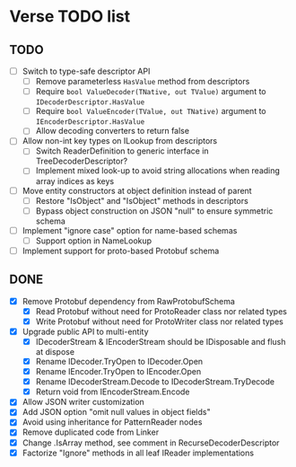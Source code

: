 Verse TODO list
===============

TODO
----

- [ ] Switch to type-safe descriptor API
  - [ ] Remove parameterless `HasValue` method from descriptors
  - [ ] Require `bool ValueDecoder(TNative, out TValue)` argument to `IDecoderDescriptor.HasValue`
  - [ ] Require `bool ValueEncoder(TValue, out TNative)` argument to `IEncoderDescriptor.HasValue`
  - [ ] Allow decoding converters to return false  
- [ ] Allow non-int key types on ILookup from descriptors
  - [ ] Switch ReaderDefinition to generic interface in TreeDecoderDescriptor?
  - [ ] Implement mixed look-up to avoid string allocations when reading array indices as keys
- [ ] Move entity constructors at object definition instead of parent
  - [ ] Restore "IsObject<TObject>" and "IsObject" methods in descriptors
  - [ ] Bypass object construction on JSON "null" to ensure symmetric schema
- [ ] Implement "ignore case" option for name-based schemas
  - [ ] Support option in NameLookup
- [ ] Implement support for proto-based Protobuf schema

DONE
----

- [x] Remove Protobuf dependency from RawProtobufSchema
  - [x] Read Protobuf without need for ProtoReader class nor related types
  - [x] Write Protobuf without need for ProtoWriter class nor related types
- [x] Upgrade public API to multi-entity
  - [x] IDecoderStream & IEncoderStream should be IDisposable and flush at dispose
  - [x] Rename IDecoder.TryOpen to IDecoder.Open
  - [x] Rename IEncoder.TryOpen to IEncoder.Open
  - [x] Rename IDecoderStream.Decode to IDecoderStream.TryDecode
  - [x] Return void from IEncoderStream.Encode
- [x] Allow JSON writer customization
- [x] Add JSON option "omit null values in object fields"
- [x] Avoid using inheritance for PatternReader nodes
- [x] Remove duplicated code from Linker
- [x] Change .IsArray method, see comment in RecurseDecoderDescriptor
- [x] Factorize "Ignore" methods in all leaf IReader implementations
